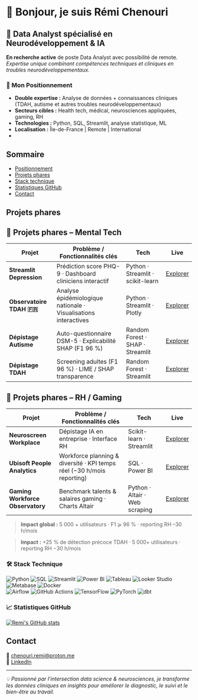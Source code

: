 # 👋 Bonjour, je suis Rémi Chenouri

## 🧠 Data Analyst spécialisé en Neurodéveloppement & IA

**En recherche active** de poste Data Analyst avec possibilité de remote.
*Expertise unique combinant compétences techniques et cliniques en troubles neurodéveloppementaux.*


### 🎯 Mon Positionnement
- **Double expertise :** Analyse de données + connaissances cliniques (TDAH, autisme et autres troubles neurodéveloppementaux)
- **Secteurs cibles :** Health tech, médical, neurosciences appliquées, gaming, RH
- **Technologies :** Python, SQL, Streamlit, analyse statistique, ML
- **Localisation :** Île-de-France | Remote | International
- 
## Sommaire
- [Positionnement](#positionnement)
- [Projets phares](#projets-phares)
- [Stack technique](#stack-technique)
- [Statistiques GitHub](#statistiques-github)
- [Contact](#contact)

## Projets phares
## 💼 Projets phares – Mental Tech

| Projet | Problème / Fonctionnalités clés | Tech | Live |
|--------|---------------------------------|------|------|
| **Streamlit Depression** | Prédiction score PHQ-9 · Dashboard cliniciens interactif | Python · Streamlit · scikit-learn | [Explorer](https://depistage-depression.streamlit.app/) |
| **Observatoire TDAH 🇫🇷** | Analyse épidémiologique nationale · Visualisations interactives | Python · Streamlit · Plotly | [Explorer](https://observatoire-tdah-france.streamlit.app/) |
| **Dépistage Autisme** | Auto-questionnaire DSM-5 · Explicabilité SHAP (F1 96 %) | Random Forest · SHAP · Streamlit | [Explorer](https://depistage-autisme.streamlit.app/) |
| **Dépistage TDAH** | Screening adultes (F1 96 %) · LIME / SHAP transparence | Random Forest · Streamlit | [Explorer](https://depistage-tdah.streamlit.app/) |

## 💼 Projets phares – RH / Gaming

| Projet | Problème / Fonctionnalités clés | Tech | Live |
|--------|---------------------------------|------|------|
| **Neuroscreen Workplace** | Dépistage IA en entreprise · Interface RH | Scikit-learn · Streamlit | [Explorer](https://neuroscreen-workplace.streamlit.app/) |
| **Ubisoft People Analytics** | Workforce planning & diversité · KPI temps réel (−30 h/mois reporting) | SQL · Power BI | [Explorer](https://ubisoftpeopleanalytics.streamlit.app/) |
| **Gaming Workforce Observatory** | Benchmark talents & salaires gaming · Charts Altair | Python · Altair · Web scraping | [Explorer](https://gaming-workforce-observatory.streamlit.app/) |

> **Impact global :** 5 000 + utilisateurs · F1 ⩾ 96 % · reporting RH –30 h/mois


> **Impact :** +25 % de détection précoce TDAH · 5 000+ utilisateurs · reporting RH −30 h/mois  

### 🛠️ Stack Technique

![Python](https://img.shields.io/badge/Python-3.10-blue?logo=python)
![SQL](https://img.shields.io/badge/SQL-PostgreSQL-blue?logo=postgresql)
![Streamlit](https://img.shields.io/badge/Streamlit-FF4B4B?logo=streamlit&logoColor=white)
![Power BI](https://img.shields.io/badge/Power_BI-Data-yellow?logo=powerbi)
![Tableau](https://img.shields.io/badge/Tableau-E97627?logo=tableau&logoColor=white)
![Looker Studio](https://img.shields.io/badge/Looker_Studio-00ACC1?logo=googleanalytics&logoColor=white)
![Metabase](https://img.shields.io/badge/Metabase-00B4AA?logo=metabase&logoColor=white)
![Docker](https://img.shields.io/badge/Docker-Container-blue?logo=docker)  
![Airflow](https://img.shields.io/badge/Airflow-Orchestration-lightblue?logo=apache%20airflow)
![GitHub Actions](https://img.shields.io/badge/CI/CD-GitHub_Actions-black?logo=github)
![TensorFlow](https://img.shields.io/badge/ML-TensorFlow-FF6F00?logo=tensorflow)
![PyTorch](https://img.shields.io/badge/ML-PyTorch-EE4C2C?logo=pytorch)
![dbt](https://img.shields.io/badge/ETL-dbt-FF694B?logo=dbt)

### 📈 Statistiques GitHub
[![Remi's GitHub stats](https://github-readme-stats.vercel.app/api?username=remichenouri&show_icons=true&theme=react)](https://github.com/remichenouri)

## Contact
📧 chenouri.remi@proton.me  
🔗 [LinkedIn](https://www.linkedin.com/in/remi-chenouri/)  

---
*💡 Passionné par l’intersection data science & neurosciences, je transforme les données cliniques en insights pour améliorer le diagnostic, le suivi et le bien-être au travail.*
